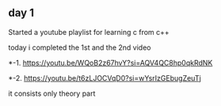 ## **day 1**
Started a youtube playlist for learning c from c++

today i completed the 1st and the 2nd video 

*-1. https://youtu.be/WQoB2z67hvY?si=AQV4QC8hp0qkRdNK

*-2. https://youtu.be/t6zLJOCVqD0?si=wYsrIzGEbugZeuTj

it consists only theory part

